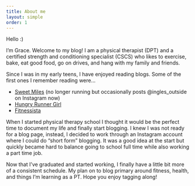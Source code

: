 ```yaml
---
title: About me
layout: simple
order: 1
---
```


Hello :)

I’m Grace. Welcome to my blog! I am a physical therapist (DPT) and a certified strength and conditioning specialist (CSCS) who likes to exercise, bake, eat good food, go on drives, and hang with my family and friends.

Since I was in my early teens, I have enjoyed reading blogs. Some of the first ones I remember reading were...
* [Sweet Miles](https://www.instagram.com/ingles_outside/) (no longer running but occasionally posts @ingles_outside on Instagram now)
* [Hungry Runner Girl](https://hungryrunnergirl.com/)
* [Fitnessista](https://fitnessista.com/)

When I started physical therapy school I thought it would be the perfect time to document my life and finally start blogging. I knew I was not ready for a blog page, instead, I decided to work through an Instagram account where I could do “short form” blogging. It was a good idea at the start but quickly became hard to balance going to school full time while also working a part time job.

Now that I’ve graduated and started working, I finally have a little bit more of a consistent schedule. My plan on to blog primary around fitness, health, and things I’m learning as a PT. Hope you enjoy tagging along!
